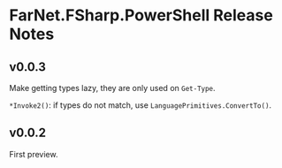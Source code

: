 # FarNet.FSharp.PowerShell Release Notes

## v0.0.3

Make getting types lazy, they are only used on `Get-Type`.

`*Invoke2()`: if types do not match, use `LanguagePrimitives.ConvertTo()`.

## v0.0.2

First preview.
